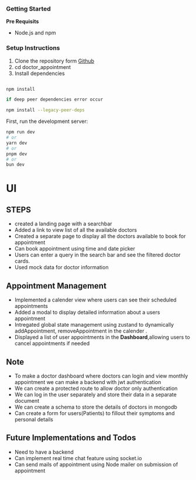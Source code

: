 ### Getting Started

**Pre Requisits**

- Node.js and npm

### Setup Instructions

1. Clone the repository form [Github](git@github.com:Mrinal-xx-Singha/doctor_appointment.git)
2. cd doctor_appointment
3. Install dependencies

```bash

npm install

if deep peer dependencies error occur

npm install --legacy-peer-deps

```

First, run the development server:

```bash
npm run dev
# or
yarn dev
# or
pnpm dev
# or
bun dev
```

# UI

## STEPS

- created a landing page with a searchbar
- Added a link to view list of all the available doctors
- Created a separate page to display all the doctors available to book for appointment
- Can book appointment using time and date picker
- Users can enter a query in the search bar and see the filtered doctor cards.
- Used mock data for doctor information

## Appointment Management

- Implemented a calender view where users can see their scheduled appointments
- Added a modal to display detailed information about a users appointment
- Intregated global state management using zustand to dynamically addAppointment, removeAppointment in the calender .
- Displayed a list of user appointments in the **Dashboard**,allowing users to cancel appointments if needed

## Note

- To make a doctor dashboard where doctors can login and view monthly appointment we can make a backend with jwt authentication
- We can create a protected route to allow doctor only authentication
- We can log in the user separately and store their data in a separate document
- We can create a schema to store the details of doctors in mongodb
- Can create a form for users(Patients) to fillout their symptoms and personal details

## Future Implementations and Todos

- Need to have a backend
- Can implement real time chat feature using socket.io
- Can send mails of appointment using Node mailer on submission of appointment
